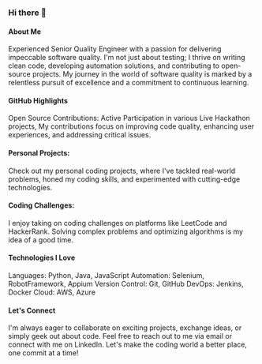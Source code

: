 ### Hi there 👋

#### About Me

Experienced Senior Quality Engineer with a passion for delivering impeccable software quality. I'm not just about testing; I thrive on writing clean code, developing automation solutions, and contributing to open-source projects. My journey in the world of software quality is marked by a relentless pursuit of excellence and a commitment to continuous learning.

#### GitHub Highlights
Open Source Contributions: Active Participation in various Live Hackathon projects,  My contributions focus on improving code quality, enhancing user experiences, and addressing critical issues.

#### Personal Projects: 
Check out my personal coding projects, where I've tackled real-world problems, honed my coding skills, and experimented with cutting-edge technologies.

#### Coding Challenges: 
I enjoy taking on coding challenges on platforms like LeetCode and HackerRank. Solving complex problems and optimizing algorithms is my idea of a good time.

#### Technologies I Love
Languages: Python, Java, JavaScript
Automation: Selenium, RobotFramework, Appium
Version Control: Git, GitHub
DevOps: Jenkins, Docker
Cloud: AWS, Azure

#### Let's Connect
I'm always eager to collaborate on exciting projects, exchange ideas, or simply geek out about code. Feel free to reach out to me via email or connect with me on LinkedIn. Let's make the coding world a better place, one commit at a time!
